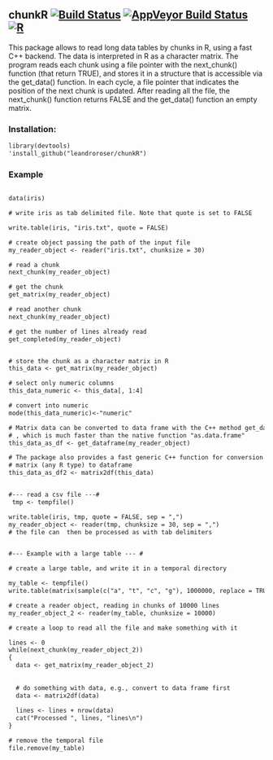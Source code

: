 ## chunkR  [![Build Status](https://travis-ci.org/leandroroser/chunkR.svg?branch=master)](https://travis-ci.org/leandroroser/chunkR.svg?branch=master) [![AppVeyor Build Status](https://ci.appveyor.com/api/projects/status/github/leandroroser/chunkR?branch=master&svg=true)](https://ci.appveyor.com/project/leandroroser/chunkR) [![R](https://img.shields.io/badge/R%3E%3D-3.0-red.svg)]() 

This package allows to read long data tables by chunks in R, using a fast C++ backend. The data is interpreted in R as a character matrix. The program reads each chunk using a file pointer with the next_chunk() function (that return TRUE), and stores it in a structure that is accessible via the get_data() function. In each cycle, a file pointer that indicates the position of the next chunk is updated. After reading all the file, the next_chunk() function returns FALSE and the get_data() function an empty matrix.

### Installation:

```diff
library(devtools)
'install_github("leandroroser/chunkR")
```

### Example

```diff

data(iris)

# write iris as tab delimited file. Note that quote is set to FALSE

write.table(iris, "iris.txt", quote = FALSE)

# create object passing the path of the input file
my_reader_object <- reader("iris.txt", chunksize = 30)

# read a chunk
next_chunk(my_reader_object)

# get the chunk
get_matrix(my_reader_object)

# read another chunk
next_chunk(my_reader_object)

# get the number of lines already read
get_completed(my_reader_object)


# store the chunk as a character matrix in R
this_data <- get_matrix(my_reader_object)

# select only numeric columns
this_data_numeric <- this_data[, 1:4]

# convert into numeric
mode(this_data_numeric)<-"numeric"

# Matrix data can be converted to data frame with the C++ method get_dataframe. 
# , which is much faster than the native function "as.data.frame"
this_data_as_df <- get_dataframe(my_reader_object)

# The package also provides a fast generic C++ function for conversion from
# matrix (any R type) to dataframe
this_data_as_df2 <- matrix2df(this_data)


#--- read a csv file ---#
 tmp <- tempfile()

write.table(iris, tmp, quote = FALSE, sep = ",")
my_reader_object <- reader(tmp, chunksize = 30, sep = ",")
# the file can  then be processed as with tab delimiters


#--- Example with a large table --- #

# create a large table, and write it in a temporal directory

my_table <- tempfile()
write.table(matrix(sample(c("a", "t", "c", "g"), 1000000, replace = TRUE), 100000, 1000), my_table)

# create a reader object, reading in chunks of 10000 lines
my_reader_object_2 <- reader(my_table, chunksize = 10000)

# create a loop to read all the file and make something with it

lines <- 0
while(next_chunk(my_reader_object_2))
{
  data <- get_matrix(my_reader_object_2) 
  
  
  # do something with data, e.g., convert to data frame first
  data <- matrix2df(data)
  
  lines <- lines + nrow(data)
  cat("Processed ", lines, "lines\n")
}

# remove the temporal file
file.remove(my_table)

```
